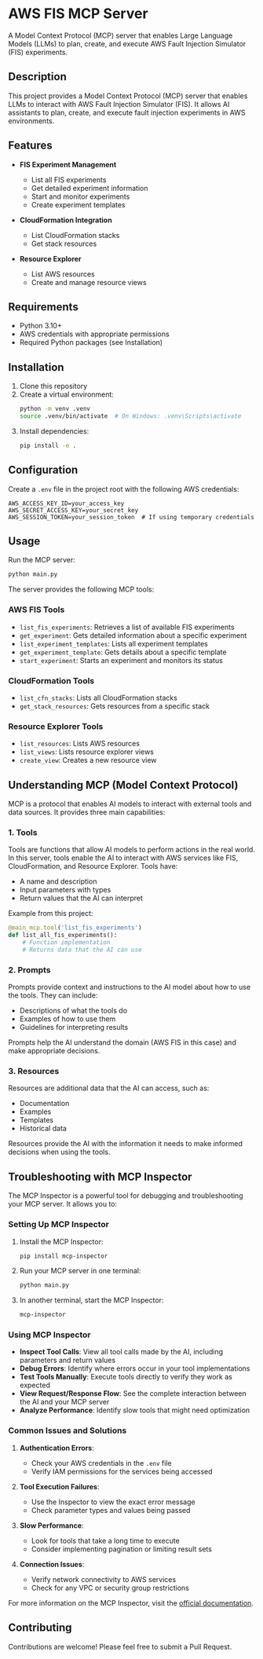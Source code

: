 # AWS FIS MCP Server

A Model Context Protocol (MCP) server that enables Large Language Models (LLMs) to plan, create, and execute AWS Fault Injection Simulator (FIS) experiments.

## Description

This project provides a Model Context Protocol (MCP) server that enables LLMs to interact with AWS Fault Injection Simulator (FIS). It allows AI assistants to plan, create, and execute fault injection experiments in AWS environments.

## Features

- **FIS Experiment Management**
  - List all FIS experiments
  - Get detailed experiment information
  - Start and monitor experiments
  - Create experiment templates

- **CloudFormation Integration**
  - List CloudFormation stacks
  - Get stack resources

- **Resource Explorer**
  - List AWS resources
  - Create and manage resource views

## Requirements

- Python 3.10+
- AWS credentials with appropriate permissions
- Required Python packages (see Installation)

## Installation

1. Clone this repository
2. Create a virtual environment:
   ```bash
   python -m venv .venv
   source .venv/bin/activate  # On Windows: .venv\Scripts\activate
   ```
3. Install dependencies:
   ```bash
   pip install -e .
   ```

## Configuration

Create a `.env` file in the project root with the following AWS credentials:

```
AWS_ACCESS_KEY_ID=your_access_key
AWS_SECRET_ACCESS_KEY=your_secret_key
AWS_SESSION_TOKEN=your_session_token  # If using temporary credentials
```

## Usage

Run the MCP server:

```bash
python main.py
```

The server provides the following MCP tools:

### AWS FIS Tools
- `list_fis_experiments`: Retrieves a list of available FIS experiments
- `get_experiment`: Gets detailed information about a specific experiment
- `list_experiment_templates`: Lists all experiment templates
- `get_experiment_template`: Gets details about a specific template
- `start_experiment`: Starts an experiment and monitors its status

### CloudFormation Tools
- `list_cfn_stacks`: Lists all CloudFormation stacks
- `get_stack_resources`: Gets resources from a specific stack

### Resource Explorer Tools
- `list_resources`: Lists AWS resources
- `list_views`: Lists resource explorer views
- `create_view`: Creates a new resource view

## Understanding MCP (Model Context Protocol)

MCP is a protocol that enables AI models to interact with external tools and data sources. It provides three main capabilities:

### 1. Tools

Tools are functions that allow AI models to perform actions in the real world. In this server, tools enable the AI to interact with AWS services like FIS, CloudFormation, and Resource Explorer. Tools have:
- A name and description
- Input parameters with types
- Return values that the AI can interpret

Example from this project:
```python
@main_mcp.tool('list_fis_experiments')
def list_all_fis_experiments():
    # Function implementation
    # Returns data that the AI can use
```

### 2. Prompts

Prompts provide context and instructions to the AI model about how to use the tools. They can include:
- Descriptions of what the tools do
- Examples of how to use them
- Guidelines for interpreting results

Prompts help the AI understand the domain (AWS FIS in this case) and make appropriate decisions.

### 3. Resources

Resources are additional data that the AI can access, such as:
- Documentation
- Examples
- Templates
- Historical data

Resources provide the AI with the information it needs to make informed decisions when using the tools.

## Troubleshooting with MCP Inspector

The MCP Inspector is a powerful tool for debugging and troubleshooting your MCP server. It allows you to:

### Setting Up MCP Inspector

1. Install the MCP Inspector:
   ```bash
   pip install mcp-inspector
   ```

2. Run your MCP server in one terminal:
   ```bash
   python main.py
   ```

3. In another terminal, start the MCP Inspector:
   ```bash
   mcp-inspector
   ```

### Using MCP Inspector

- **Inspect Tool Calls**: View all tool calls made by the AI, including parameters and return values
- **Debug Errors**: Identify where errors occur in your tool implementations
- **Test Tools Manually**: Execute tools directly to verify they work as expected
- **View Request/Response Flow**: See the complete interaction between the AI and your MCP server
- **Analyze Performance**: Identify slow tools that might need optimization

### Common Issues and Solutions

1. **Authentication Errors**:
   - Check your AWS credentials in the `.env` file
   - Verify IAM permissions for the services being accessed

2. **Tool Execution Failures**:
   - Use the Inspector to view the exact error message
   - Check parameter types and values being passed

3. **Slow Performance**:
   - Look for tools that take a long time to execute
   - Consider implementing pagination or limiting result sets

4. **Connection Issues**:
   - Verify network connectivity to AWS services
   - Check for any VPC or security group restrictions

For more information on the MCP Inspector, visit the [official documentation](https://modelcontextprotocol.io/docs/tools/inspector).

## Contributing

Contributions are welcome! Please feel free to submit a Pull Request.
